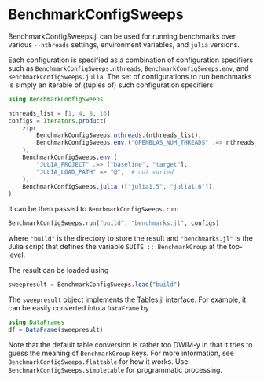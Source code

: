 # BenchmarkConfigSweeps

BenchmarkConfigSweeps.jl can be used for running benchmarks over various
`--nthreads` settings, environment variables, and `julia` versions.

Each configuration is specified as a combination of configuration specifiers
such as `BenchmarkConfigSweeps.nthreads`, `BenchmarkConfigSweeps.env`, and
`BenchmarkConfigSweeps.julia`.  The set of configurations to run benchmarks is
simply an iterable of (tuples of) such configuration specifiers:

```JULIA
using BenchmarkConfigSweeps

nthreads_list = [1, 4, 8, 16]
configs = Iterators.product(
    zip(
        BenchmarkConfigSweeps.nthreads.(nthreads_list),
        BenchmarkConfigSweeps.env.("OPENBLAS_NUM_THREADS" .=> nthreads_list),
    ),
    BenchmarkConfigSweeps.env.(
        "JULIA_PROJECT" .=> ["baseline", "target"],
        "JULIA_LOAD_PATH" => "@",  # not varied
    ),
    BenchmarkConfigSweeps.julia.(["julia1.5", "julia1.6"]),
)
```

It can be then passed to `BenchmarkConfigSweeps.run`:

```JULIA
BenchmarkConfigSweeps.run("build", "benchmarks.jl", configs)
```

where `"build"` is the directory to store the result and `"benchmarks.jl"` is
the Julia script that defines the variable `SUITE :: BenchmarkGroup` at the
top-level.

The result can be loaded using

```JULIA
sweepresult = BenchmarkConfigSweeps.load("build")
```

The `sweepresult` object implements the Tables.jl interface. For example, it can
be easily converted into a `DataFrame` by

```JULIA
using DataFrames
df = DataFrame(sweepresult)
```

Note that the default table conversion is rather too DWIM-y in that it tries to
guess the meaning of `BenchmarkGroup` keys.  For more information, see
`BenchmarkConfigSweeps.flattable` for how it works.  Use
`BenchmarkConfigSweeps.simpletable` for programmatic processing.
